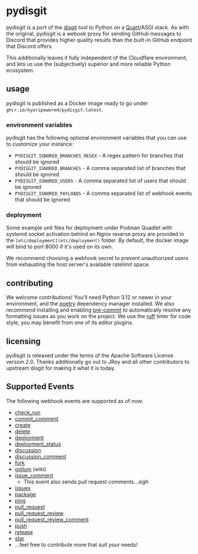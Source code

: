 # pydisgit

pydisgit is a port of the [disgit](https://github.com/JRoy/disgit) tool to Python on a [Quart](https://quart.palletsprojects.com/en/latest/)/ASGI stack. As with the original, pydisgit is a webook proxy for sending GitHub messages to Discord that provides higher quality results than the built-in GitHub endpoint that Discord offers.

This additionally leaves it fully independent of the Cloudflare environment, and lets us use the (subjectively) superior and more reliable Python ecosystem.

## usage

pydisgit is published as a Docker image ready to go under `ghcr.io/kyoripowered/pydisgit:latest`.

### environment variables

pydisgit has the following optional environment variables that you can use to customize your instance:

- `PYDISGIT_IGNORED_BRANCHES_REGEX` - A regex pattern for branches that should be ignored
- `PYDISGIT_IGNORED_BRANCHES` - A comma separated list of branches that should be ignored
- `PYDISGIT_IGNORED_USERS` - A comma separated list of users that should be ignored
- `PYDISGIT_IGNORED_PAYLOADS` - A comma separated list of webhook events that should be ignored

### deployment

Some example unit files for deployment under Podman Quadlet with systemd socket activation behind an Ngnix reverse proxy are provided in the `[etc/deployment](etc/deployment)` folder. By default, the docker image will bind to port 8000 if it's used on its own.

We recommend choosing a webhook secret to prevent unauthorized users from exhausting the host server's available ratelimit space.

## contributing

We welcome contributions! You'll need Python 3.12 or newer in your environment, and the [poetry](https://python-poetry.org) dependency manager installed. We also recommend installing and enabling [pre-commit](https://pre-commit.com/#install) to automatically resolve any formatting issues as you work on the project. We use the [ruff](https://docs.astral.sh/ruff) linter for code style, you may benefit from one of its editor plugins.

## licensing

pydisgit is released under the terms of the Apache Software License version 2.0. Thanks additionally go out to JRoy and all other contributors to upstream disgit for making it what it is today.

## Supported Events

The following webhook events are supported as of now:

- [check_run](https://docs.github.com/en/developers/webhooks-and-events/webhook-events-and-payloads#check_run)
- [commit_comment](https://docs.github.com/en/developers/webhooks-and-events/webhook-events-and-payloads#commit_comment)
- [create](https://docs.github.com/en/developers/webhooks-and-events/webhook-events-and-payloads#create)
- [delete](https://docs.github.com/en/developers/webhooks-and-events/webhook-events-and-payloads#delete)
- [deployment](https://docs.github.com/en/developers/webhooks-and-events/webhooks/webhook-events-and-payloads#deployment)
- [deployment_status](https://docs.github.com/en/developers/webhooks-and-events/webhooks/webhook-events-and-payloads#deployment_status)
- [discussion](https://docs.github.com/en/developers/webhooks-and-events/webhook-events-and-payloads#discussion)
- [discussion_comment](https://docs.github.com/en/developers/webhooks-and-events/webhook-events-and-payloads#discussion_comment)
- [fork](https://docs.github.com/en/developers/webhooks-and-events/webhook-events-and-payloads#fork)
- [gollum](https://docs.github.com/en/developers/webhooks-and-events/webhooks/webhook-events-and-payloads#gollum) (wiki)
- [issue_comment](https://docs.github.com/en/developers/webhooks-and-events/webhook-events-and-payloads#issue_comment)
  - This event also sends pull request comments...*sigh*
- [issues](https://docs.github.com/en/developers/webhooks-and-events/webhook-events-and-payloads#issues)
- [package](https://docs.github.com/en/webhooks-and-events/webhooks/webhook-events-and-payloads#package)
- [ping](https://docs.github.com/en/developers/webhooks-and-events/webhook-events-and-payloads#ping)
- [pull_request](https://docs.github.com/en/developers/webhooks-and-events/webhook-events-and-payloads#pull_request)
- [pull_request_review](https://docs.github.com/en/developers/webhooks-and-events/webhook-events-and-payloads#pull_request_review)
- [pull_request_review_comment](https://docs.github.com/en/developers/webhooks-and-events/webhook-events-and-payloads#pull_request_review_comment)
- [push](https://docs.github.com/en/developers/webhooks-and-events/webhook-events-and-payloads#push)
- [release](https://docs.github.com/en/developers/webhooks-and-events/webhook-events-and-payloads#release)
- [star](https://docs.github.com/en/developers/webhooks-and-events/webhook-events-and-payloads#star)
- ...feel free to contribute more that suit your needs!

